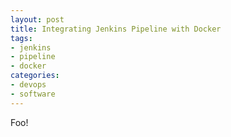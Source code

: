 ```yaml
---
layout: post
title: Integrating Jenkins Pipeline with Docker
tags:
- jenkins
- pipeline
- docker
categories: 
- devops
- software
---
```


Foo!

